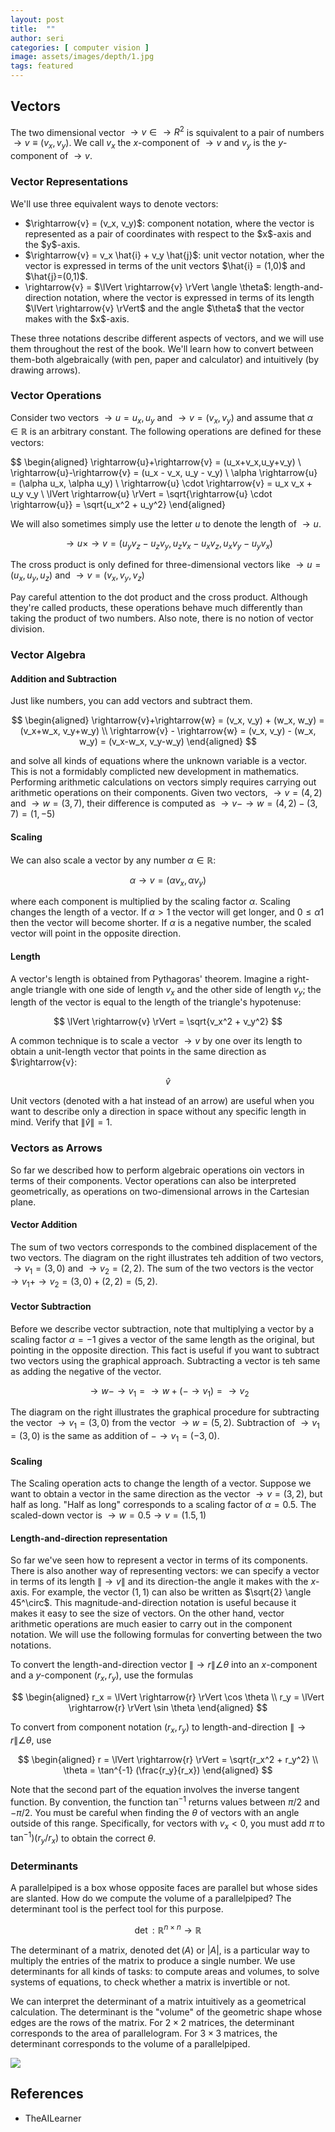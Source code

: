 ```yaml
---
layout: post
title:  ""
author: seri
categories: [ computer vision ]
image: assets/images/depth/1.jpg
tags: featured
---
```


<!--more-->

<h2> Vectors </h2>

<span class="definition"> The two dimensional vector $\rightarrow{v} \in \rightarrow{R}^2$ is squivalent to a pair of numbers $\rightarrow{v} \equiv (v_x, v_y)$. We call $v_x$ the $x$-component of $\rightarrow{v}$ and $v_y$ is the $y$-component of $\rightarrow{v}$. </span>

<h3> Vector Representations </h3>

We'll use three equivalent ways to denote vectors:

<ul><li> $\rightarrow{v} = (v_x, v_y)$: component notation, where the vector is represented as a pair of coordinates with respect to the $x$-axis and the $y$-axis. </li>
<li> $\rightarrow{v} = v_x \hat{i} + v_y \hat{j}$: unit vector notation, wher the vector is expressed in terms of the unit vectors $\hat{i} = (1,0)$ and $\hat{j}=(0,1)$. </li>
<li> \rightarrow{v} = $\lVert \rightarrow{v} \rVert \angle \theta$: length-and-direction notation, where the vector is expressed in terms of its length $\lVert \rightarrow{v} \rVert$ and the angle $\theta$ that the vector makes with the $x$-axis. </li></ul>

These three notations describe different aspects of vectors, and we will use them throughout the rest of the book. We'll learn how to convert between them-both algebraically (with pen, paper and calculator) and intuitively (by drawing arrows).

<h3> Vector Operations </h3>

Consider two vectors $\rightarrow{u} = {u_x, u_y}$ and $\rightarrow{v} = (v_x, v_y)$ and assume that $\alpha \in \mathbb{R}$ is an arbitrary constant. The following operations are defined for these vectors:

$$
\begin{aligned}
\rightarrow{u}+\rightarrow{v} = (u_x+v_x,u_y+v_y) \\
\rightarrow{u}-\rightarrow{v} = (u_x - v_x, u_y - v_y) \\
\alpha \rightarrow{u} = (\alpha u_x, \alpha u_y) \\
\rightarrow{u} \cdot \rightarrow{v} = u_x v_x + u_y v_y \\
\lVert \rightarrow{u} \rVert = \sqrt{\rightarrow{u} \cdot \rightarrow{u}} = \sqrt{u_x^2 + u_y^2}
\end{aligned}

We will also sometimes simply use the letter $u$ to denote the length of $\rightarrow{u}$. 

$$
\rightarrow{u} \times \rightarrow{v} = (u_y v_z - u_z v_y, u_z v_x - u_x v_z, u_x v_y - u_y v_x)
$$

The cross product is only defined for three-dimensional vectors like $\rightarrow{u} = (u_x, u_y, u_z)$ and $\rightarrow{v} = (v_x, v_y, v_z)$ 

Pay careful attention to the dot product and the cross product. Although they're called products, these operations behave much differently than taking the product of two numbers. Also note, there is no notion of vector division. 

<h3> Vector Algebra </h3>

<h4> Addition and Subtraction </h4>

Just like numbers, you can add vectors and subtract them. 

$$
\begin{aligned}
\rightarrow{v}+\rightarrow{w} = (v_x, v_y) + (w_x, w_y) = (v_x+w_x, v_y+w_y) \\
\rightarrow{v} - \rightarrow{w} = (v_x, v_y) - (w_x, w_y) = (v_x-w_x, v_y-w_y)
\end{aligned}
$$

and solve all kinds of equations where the unknown variable is a vector. This is not a formidably complicted new development in mathematics. Performing arithmetic calculations on vectors simply requires carrying out arithmetic operations on their components. Given two vectors, $\rightarrow{v}=(4,2)$ and $\rightarrow{w}=(3,7)$, their difference is computed as $\rightarrow{v} - \rightarrow{w} = (4,2) - (3,7) = (1, -5)$ 

<h4> Scaling </h4>

We can also scale a vector by any number $\alpha \in \mathbb{R}$:

$$
\alpha \rightarrow{v} = (\alpha v_x, \alpha v_y)
$$

where each component is multiplied by the scaling factor $\alpha$. Scaling changes the length of a vector. If $\alpha > 1$ the vector will get longer, and $0 \leq \alpha 1$ then the vector will become shorter. If $\alpha$ is a negative number, the scaled vector will point in the opposite direction. 

<h4> Length </h4>

A vector's length is obtained from Pythagoras' theorem. Imagine a right-angle triangle with one side of length $v_x$ and the other side of length $v_y$; the length of the vector is equal to the length of the triangle's hypotenuse: 

$$
\lVert \rightarrow{v} \rVert = \sqrt{v_x^2 + v_y^2}
$$

A common technique is to scale a vector $\rightarrow{v}$ by one over its length to obtain a unit-length vector that points in the same direction as $\rightarrow{v}:

$$
\hat{v}
$$

Unit vectors (denoted with a hat instead of an arrow) are useful when you want to describe only a direction in space without any specific length in mind. Verify that $\lVert \hat{v} \rVert = 1$. 

<h3> Vectors as Arrows </h3>

So far we described how to perform algebraic operations oin vectors in terms of their components. Vector operations can also be interpreted geometrically, as operations on two-dimensional arrows in the Cartesian plane. 

<h4> Vector Addition </h4>

The sum of two vectors corresponds to the combined displacement of the two vectors. The diagram on the right illustrates teh addition of two vectors, $\rightarrow{v_1} = (3,0)$ and $\rightarrow{v_2} = (2,2)$. The sum of the two vectors is the vector $\rightarrow{v_1}+\rightarrow{v_2} = (3,0)+(2,2)=(5,2)$. 

<h4> Vector Subtraction </h4>

Before we describe vector subtraction, note that multiplying a vector by a scaling factor $\alpha = -1$ gives a vector of the same length as the original, but pointing in the opposite direction. This fact is useful if you want to subtract two vectors using the graphical approach. Subtracting a vector is teh same as adding the negative of the vector. 

$$
\rightarrow{w} - \rightarrow{v_1} = \rightarrow{w} + (- \rightarrow{v_1}) = \rightarrow{v_2}
$$

The diagram on the right illustrates the graphical procedure for subtracting the vector $\rightarrow{v_1} = (3,0)$ from the vector $\rightarrow{w} = (5,2)$. Subtraction of $\rightarrow{v_1} = (3,0)$ is the same as addition of $-\rightarrow{v_1} = (-3,0)$.

<h4> Scaling </h4>

The Scaling operation acts to change the length of a vector. Suppose we want to obtain a vector in the same direction as the vector $\rightarrow{v} = (3,2)$, but half as long. "Half as long" corresponds to a scaling factor of $\alpha = 0.5$. The scaled-down vector is $\rightarrow{w} = 0.5 \rightarrow{v} = (1.5, 1)$ 

<h4> Length-and-direction representation </h4>

So far we've seen how to represent a vector in terms of its components. There is also another way of representing vectors: we can specify a vector in terms of its length $\lVert \rightarrow{v} \rVert$ and its direction-the angle it makes with the $x$-axis. For example, the vector $(1,1)$ can also be written as $\sqrt{2} \angle 45^\circ$. This magnitude-and-direction notation is useful because it makes it easy to see the size of vectors. On the other hand, vector arithmetic operations are much easier to carry out in the component notation. We will use the following formulas for converting between the two notations. 

To convert the length-and-direction vector $\lVert \rightarrow{r} \rVert \angle \theta$ into an $x$-component and a $y$-component $(r_x, r_y)$, use the formulas 

$$
\begin{aligned}
r_x = \lVert \rightarrow{r} \rVert \cos \theta \\
r_y = \lVert \rightarrow{r} \rVert \sin \theta
\end{aligned}
$$

To convert from component notation $(r_x, r_y)$ to length-and-direction $\lVert \rightarrow{r} \rVert \angle \theta$, use 

$$
\begin{aligned}
r = \lVert \rightarrow{r} \rVert = \sqrt{r_x^2 + r_y^2} \\
\theta = \tan^{-1} (\frac{r_y}{r_x})
\end{aligned}
$$

Note that the second part of the equation involves the inverse tangent function. By convention, the function $\tan^{-1}$ returns values between $\pi/2$ and $-\pi/2$. You must be careful when finding the $\theta$ of vectors with an angle outside of this range. Specifically, for vectors with $v_x < 0$, you must add $\pi$ to $\tan^{-1})(r_y/r_x)$ to obtain the correct $\theta$. 

<h3> Determinants </h3>

A parallelpiped is a box whose opposite faces are parallel but whose sides are slanted. How do we compute the volume of a parallelpiped? The determinant tool is the perfect tool for this purpose. 

$$
\operatorname{det}: \mathbb{R}^{n \times n} \rightarrow \mathbb{R} 
$$

The determinant of a matrix, denoted $\operatorname{det}(A)$ or $|A|$, is a particular way to multiply the entries of the matrix to produce a single number. We use determinants for all kinds of tasks: to compute areas and volumes, to solve systems of equations, to check whether a matrix is invertible or not. 

We can interpret the determinant of a matrix intuitively as a geometrical calculation. The determinant is the "volume" of the geometric shape whose edges are the rows of the matrix. For $2 \times 2$ matrices, the determinant corresponds to the area of parallelogram. For $3 \times 3$ matrices, the determinant corresponds to the volume of a parallelpiped. 








<picture><img src="{{site.baseurl}}/assets/images/disparity.png"></picture>

<h2> References </h2>
<ul><li><a=href=""> TheAILearner </a></li>
</ul>

